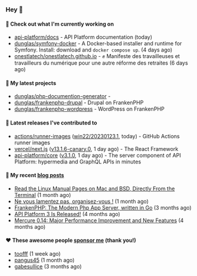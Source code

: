 ### Hey 👋

#### 👷 Check out what I'm currently working on

- [api-platform/docs](https://github.com/api-platform/docs) - API Platform documentation (today)
- [dunglas/symfony-docker](https://github.com/dunglas/symfony-docker) - A Docker-based installer and runtime for Symfony. Install: download and `docker compose up`. (4 days ago)
- [onestlatech/onestlatech.github.io](https://github.com/onestlatech/onestlatech.github.io) - ✊ Manifeste des travailleuses et travailleurs du numérique pour une autre réforme des retraites (6 days ago)

#### 🌱 My latest projects

- [dunglas/php-documention-generator](https://github.com/dunglas/php-documention-generator) - 
- [dunglas/frankenphp-drupal](https://github.com/dunglas/frankenphp-drupal) - Drupal on FrankenPHP
- [dunglas/frankenphp-wordpress](https://github.com/dunglas/frankenphp-wordpress) - WordPress on FrankenPHP

#### 🔭 Latest releases I've contributed to

- [actions/runner-images](https://github.com/actions/runner-images) ([win22/20230123.1](https://github.com/actions/runner-images/releases/tag/win22/20230123.1), today) - GitHub Actions runner images
- [vercel/next.js](https://github.com/vercel/next.js) ([v13.1.6-canary.0](https://github.com/vercel/next.js/releases/tag/v13.1.6-canary.0), 1 day ago) - The React Framework
- [api-platform/core](https://github.com/api-platform/core) ([v3.1.0](https://github.com/api-platform/core/releases/tag/v3.1.0), 1 day ago) - The server component of API Platform: hypermedia and GraphQL APIs in minutes

#### 📜 My recent [blog posts](https://dunglas.fr)

- [Read the Linux Manual Pages on Mac and BSD, Directly From the Terminal](https://dunglas.dev/2022/12/read-the-linux-manual-pages-on-mac-and-bsd-directly-from-the-terminal/) (1 month ago)
- [Ne vous lamentez pas, organisez-vous !](https://dunglas.dev/2022/12/ne-vous-lamentez-pas-organisez-vous/) (1 month ago)
- [FrankenPHP: The Modern Php App Server, written in Go](https://dunglas.dev/2022/10/frankenphp-the-modern-php-app-server-written-in-go/) (3 months ago)
- [API Platform 3 Is Released!](https://dunglas.dev/2022/09/api-platform-3-is-released/) (4 months ago)
- [Mercure 0.14: Major Performance Improvement and New Features](https://dunglas.dev/2022/09/mercure-0-14/) (4 months ago)

#### ❤️ These awesome people [sponsor me](https://github.com/sponsors/dunglas) (thank you!)

- [toofff](https://github.com/toofff) (1 week ago)
- [pangus45](https://github.com/pangus45) (1 month ago)
- [gabesullice](https://github.com/gabesullice) (3 months ago)
